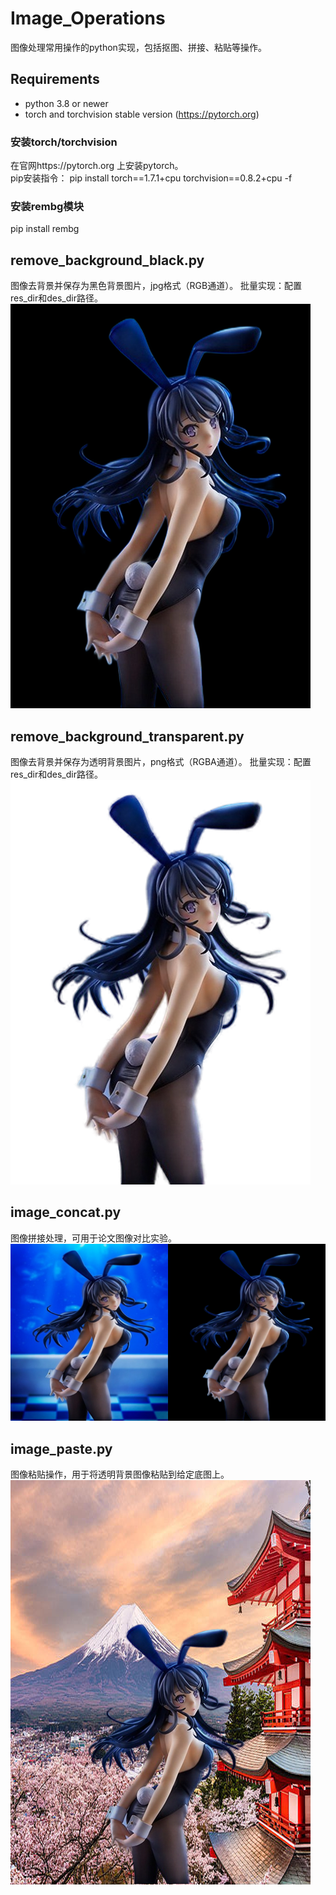 # Image_Operations
图像处理常用操作的python实现，包括抠图、拼接、粘贴等操作。

## Requirements
* python 3.8 or newer
* torch and torchvision stable version (https://pytorch.org)

### 安装torch/torchvision
在官网https://pytorch.org 上安装pytorch。<br>
pip安装指令： pip install torch==1.7.1+cpu torchvision==0.8.2+cpu -f 

### 安装rembg模块
pip install rembg

## remove_background_black.py
图像去背景并保存为黑色背景图片，jpg格式（RGB通道）。
批量实现：配置res_dir和des_dir路径。<br>
 ![image](https://github.com/rentoumacsj/Image_Operations/blob/main/sample_output/fg_black.png)

## remove_background_transparent.py
图像去背景并保存为透明背景图片，png格式（RGBA通道）。
批量实现：配置res_dir和des_dir路径。<br>
 ![image](https://github.com/rentoumacsj/Image_Operations/blob/main/sample_output/fg_transparent.png)

## image_concat.py
图像拼接处理，可用于论文图像对比实验。<br>
 ![image](https://github.com/rentoumacsj/Image_Operations/blob/main/concat_output/compare.png)

## image_paste.py
图像粘贴操作，用于将透明背景图像粘贴到给定底图上。<br>
 ![image](https://github.com/rentoumacsj/Image_Operations/blob/main/paste_output/sample.png)


